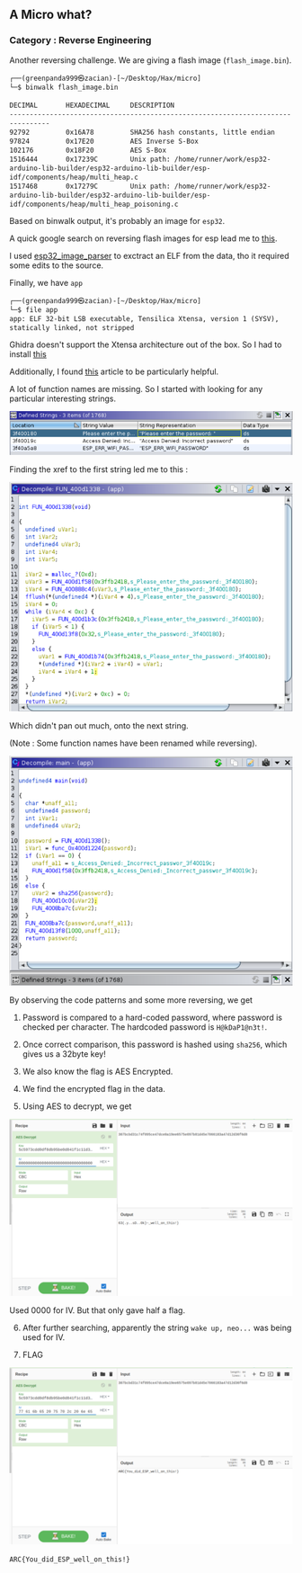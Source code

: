 ## A Micro what?
### Category : Reverse Engineering

Another reversing challenge. We are giving a flash image (`flash_image.bin`).

```
┌──(greenpanda999㉿zacian)-[~/Desktop/Hax/micro]
└─$ binwalk flash_image.bin 

DECIMAL       HEXADECIMAL     DESCRIPTION
--------------------------------------------------------------------------------
92792         0x16A78         SHA256 hash constants, little endian
97824         0x17E20         AES Inverse S-Box
102176        0x18F20         AES S-Box
1516444       0x17239C        Unix path: /home/runner/work/esp32-arduino-lib-builder/esp32-arduino-lib-builder/esp-idf/components/heap/multi_heap.c
1517468       0x17279C        Unix path: /home/runner/work/esp32-arduino-lib-builder/esp32-arduino-lib-builder/esp-idf/components/heap/multi_heap_poisoning.c

```

Based on binwalk output, it's probably an image for `esp32`.

A quick google search on reversing flash images for esp lead me to [this](https://github.com/BlackVS/ESP32-reversing).

I used [esp32_image_parser](https://github.com/tenable/esp32_image_parser) to exctract an ELF from the data, tho it required some edits to the source. 

Finally, we have `app`

```
┌──(greenpanda999㉿zacian)-[~/Desktop/Hax/micro]
└─$ file app 
app: ELF 32-bit LSB executable, Tensilica Xtensa, version 1 (SYSV), statically linked, not stripped
```
Ghidra doesn't support the Xtensa architecture out of the box. So I had to install [this](https://olof-astrand.medium.com/reverse-engineering-of-esp32-flash-dumps-with-ghidra-or-ida-pro-8c7c58871e68)


Additionally, I found [this](https://olof-astrand.medium.com/reverse-engineering-of-esp32-flash-dumps-with-ghidra-or-ida-pro-8c7c58871e68) article to be particularly helpful.

A lot of function names are missing. So I started with looking for any particular interesting strings.

![image](Micro/1.png)

Finding the xref to the first string led me to this :

![image](Micro/2.png)

Which didn't pan out much, onto the next string.

(Note : Some function names have been renamed while reversing).

![image](Micro/3.png)

By observing the code patterns and some more reversing, we get 

1. Password is compared to a hard-coded password, where password is checked per character.
The hardcoded password is `H@kDaP1@n3t!`.

2. Once correct comparison, this password is hashed using `sha256`, which gives us a 32byte key! 

3. We also know the flag is AES Encrypted. 

4. We find the encrypted flag in the data.

5. Using AES to decrypt, we get

![image](Micro/4.png) 

Used 0000 for IV. But that only gave half a flag.

6. After further searching, apparently the string `wake up, neo...` was being used for IV.

7. FLAG

![image](Micro/5.png)


`ARC{You_did_ESP_well_on_this!}`